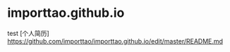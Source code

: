 # importtao.github.io
test
[个人简历]
<https://github.com/importtao/importtao.github.io/edit/master/README.md>
